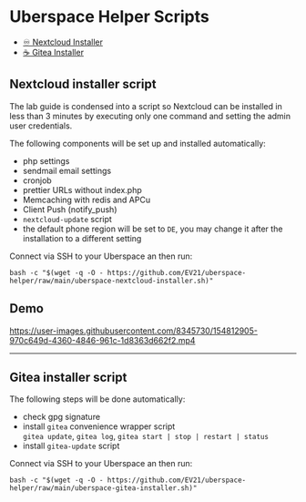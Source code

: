 # Uberspace Helper Scripts

- [♾️ Nextcloud Installer](#nextcloud-installer-script)
- [☕ Gitea Installer](#gitea-installer-script)

## Nextcloud installer script
The lab guide is condensed into a script so Nextcloud can be installed  in less than 3 minutes by executing only one command and setting the admin user credentials.

The following components will be set up and installed automatically:

* php settings
* sendmail email settings
* cronjob
* prettier URLs without index.php
* Memcaching with redis and APCu
* Client Push (notify_push)
* `nextcloud-update` script
* the default phone region will be set to `DE`, you may change it after the installation to a different setting


Connect via SSH to your Uberspace an then run:

```
bash -c "$(wget -q -O - https://github.com/EV21/uberspace-helper/raw/main/uberspace-nextcloud-installer.sh)"
```

## Demo

https://user-images.githubusercontent.com/8345730/154812905-970c649d-4360-4846-961c-1d8363d662f2.mp4

[nextcloud-installer-gif-demo]: ./presentation/uberspace-nextcloud-installer.gif

---

## Gitea installer script

The following steps will be done automatically:

- check gpg signature
- install `gitea` convenience wrapper script  
  `gitea update`, `gitea log`, `gitea start | stop | restart | status`
- install `gitea-update` script

Connect via SSH to your Uberspace an then run:

```
bash -c "$(wget -q -O - https://github.com/EV21/uberspace-helper/raw/main/uberspace-gitea-installer.sh)"
```

